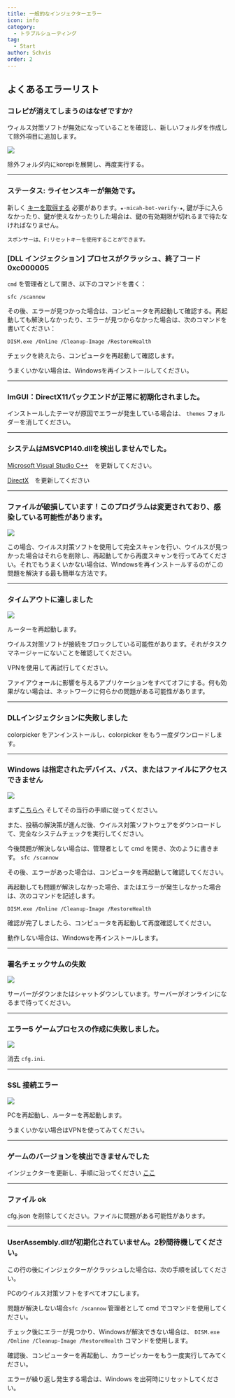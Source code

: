 ```yaml
---
title: 一般的なインジェクターエラー
icon: info
category:
  - トラブルシューティング
tag:
  - Start
author: Schvis
order: 2
---
```


## よくあるエラーリスト

### コレピが消えてしまうのはなぜですか?

ウィルス対策ソフトが無効になっていることを確認し、新しいフォルダを作成して除外項目に追加します。

![](/assets/images/docs/202312/virus.png)

除外フォルダ内にkorepiを展開し、再度実行する。

---
### ステータス: ライセンスキーが無効です。

新しく [キーを取得する](../guide/getkey.md) 必要があります。`⁠★⋅micah-bot-verify⋅★`, 鍵が手に入らなかったり、鍵が使えなかったりした場合は、鍵の有効期限が切れるまで待たなければなりません。

`スポンサーは、F:リセットキーを使用することができます。`

### [DLL インジェクション] プロセスがクラッシュ、終了コード 0xc000005

 `cmd` を管理者として開き、以下のコマンドを書く：

`sfc /scannow`

その後、エラーが見つかった場合は、コンピュータを再起動して確認する。再起動しても解決しなかったり、エラーが見つからなかった場合は、次のコマンドを書いてください：

`DISM.exe /Online /Cleanup-Image /RestoreHealth`

チェックを終えたら、コンピュータを再起動して確認します。

うまくいかない場合は、Windowsを再インストールしてください。

---
### ImGUI：DirectX11バックエンドが正常に初期化されました。

インストールしたテーマが原因でエラーが発生している場合は、 `themes` フォルダーを消してください。

---
### システムはMSVCP140.dllを検出しませんでした。

 [Microsoft Visual Studio C++](https://learn.microsoft.com/en-us/cpp/windows/latest-supported-vc-redist?view=msvc-170#visual-studio-2015-2017-2019-and-2022)　を更新してください。

 [DirectX](https://www.microsoft.com/en-us/download/details.aspx?id=35)　を更新してください

---
### ファイルが破損しています！このプログラムは変更されており、感染している可能性があります。

![](/assets/images/docs/202312/virus2.png)

この場合、ウイルス対策ソフトを使用して完全スキャンを行い、ウイルスが見つかった場合はそれらを削除し、再起動してから再度スキャンを行ってみてください。それでもうまくいかない場合は、Windowsを再インストールするのがこの問題を解決する最も簡単な方法です。

---
### タイムアウトに達しました

![](/assets/images/docs/202312/error1.png)

ルーターを再起動します。

ウイルス対策ソフトが接続をブロックしている可能性があります。それがタスクマネージャーにないことを確認してください。

VPNを使用して再試行してください。

ファイアウォールに影響を与えるアプリケーションをすべてオフにする。何も効果がない場合は、ネットワークに何らかの問題がある可能性があります。

---
### DLLインジェクションに失敗しました

colorpicker をアンインストールし、colorpicker をもう一度ダウンロードします。

---
### Windows は指定されたデバイス、パス、またはファイルにアクセスできません

![](/assets/images/docs/202312/error2.png)

まず[こちらへ](https://support.microsoft.com/en-us/topic/-windows-cannot-access-the-specified-device-path-or-file-error-when-you-try-to-install-update-or-start-a-program-or-file-46361133-47ed-6967-c13e-e75d3cc29657) そしてその当行の手順に従ってください。

また、投稿の解決策が進んだ後、ウイルス対策ソフトウェアをダウンロードして、完全なシステムチェックを実行してください。

今後問題が解決しない場合は、管理者として cmd を開き、次のように書きます。 `sfc /scannow`

その後、エラーがあった場合は、コンピュータを再起動して確認してください。

再起動しても問題が解決しなかった場合、またはエラーが発生しなかった場合は、次のコマンドを記述します。

`DISM.exe /Online /Cleanup-Image /RestoreHealth`

確認が完了しましたら、コンピュータを再起動して再度確認してください。

動作しない場合は、Windowsを再インストールします。

---
### 署名チェックサムの失敗

![](/assets/images/docs/202312/checksum.png)

サーバーがダウンまたはシャットダウンしています。サーバーがオンラインになるまで待ってください。

---
### エラー5 ゲームプロセスの作成に失敗しました。

![](/assets/images/docs/202312/error3.png)

消去 `cfg.ini`.

---
### SSL 接続エラー

![](/assets/images/docs/202312/error4.png)

PCを再起動し、ルーターを再起動します。

うまくいかない場合はVPNを使ってみてください。

---
### ゲームのバージョンを検出できませんでした

インジェクターを更新し、手順に沿ってください [ここ](../start/download.md)

---
### ファイル ok

cfg.json を削除してください。ファイルに問題がある可能性があります。

---
### UserAssembly.dllが初期化されていません。2秒間待機してください。

この行の後にインジェクターがクラッシュした場合は、次の手順を試してください。

PCのウイルス対策ソフトをすべてオフにします。

問題が解決しない場合`sfc /scannow` 管理者として cmd でコマンドを使用してください。

チェック後にエラーが見つかり、Windowsが解決できない場合は、 `DISM.exe /Online /Cleanup-Image /RestoreHealth` コマンドを使用します。

確認後、コンピューターを再起動し、カラーピッカーをもう一度実行してみてください。

エラーが繰り返し発生する場合は、Windows を出荷時にリセットしてください。

